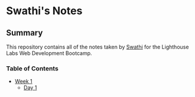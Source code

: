 # Swathi's Notes

## Summary 
This repository contains all of the notes taken by [Swathi](https://github.com/swathij943) for the Lighthouse Labs Web Development Bootcamp.

### Table of Contents
* [Week 1](https://github.com/swathij943/lighthouse-web-notes/tree/master/Week%201/Day%201)
  * [Day 1](https://github.com/swathij943/lighthouse-web-notes/blob/master/Week%201/Day%201/What%20Should%20I%20Do%20for%20Lunch%20Tips.md)
